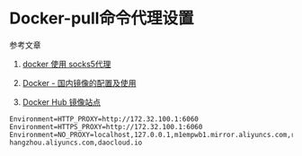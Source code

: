 # Docker-pull命令代理设置

参考文章

1. [docker 使用 socks5代理](http://www.jianshu.com/p/fef11e46ebf1)

2. [Docker - 国内镜像的配置及使用](http://www.cnblogs.com/anliven/p/6218741.html)

3. [Docker Hub 镜像站点](https://cr.console.aliyun.com/#/accelerator)

```
Environment=HTTP_PROXY=http://172.32.100.1:6060
Environment=HTTPS_PROXY=http://172.32.100.1:6060
Environment=NO_PROXY=localhost,127.0.0.1,m1empwb1.mirror.aliyuncs.com,registry.cn-hangzhou.aliyuncs.com,daocloud.io
```
